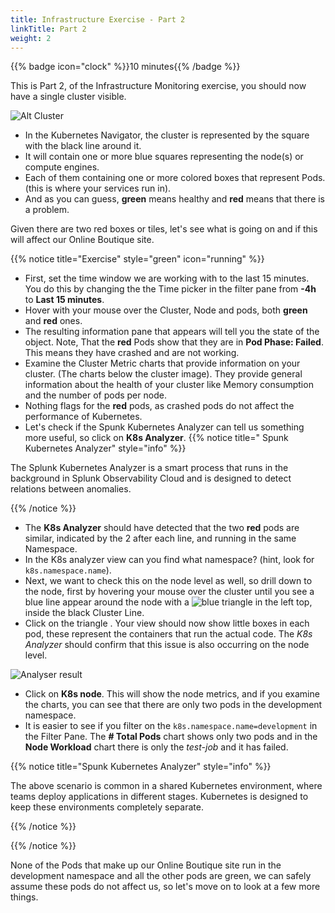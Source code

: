 ```yaml
---
title: Infrastructure Exercise - Part 2
linkTitle: Part 2
weight: 2
---
```


{{% badge icon="clock" %}}10 minutes{{% /badge %}}

This is Part 2, of the Infrastructure Monitoring exercise, you should now have a single cluster visible.

![Alt Cluster](../images/k8s-cluster.png)

* In the Kubernetes Navigator, the cluster is represented by the square with the black line around it.
* It will contain one or more blue squares representing the node(s) or compute engines.
* Each of them containing one or more colored boxes that represent Pods. (this is where your services run in).
* And as you can guess, **green** means healthy and **red** means that there is a problem.

Given there are two red boxes or tiles, let's see what is going on and if this will affect our Online Boutique site.

{{% notice title="Exercise" style="green" icon="running" %}}

* First, set the time window we are working with to the last 15 minutes. You do this by changing the  the Time picker in the filter pane from **-4h** to **Last 15 minutes**.
* Hover with your mouse over the Cluster, Node and pods, both **green** and **red** ones.
* The resulting information pane that appears will tell you the state of the object. Note, That the **red** Pods show that they are in **Pod Phase: Failed**. This means they have crashed and are not working.
* Examine the Cluster Metric charts that provide information on your cluster. (The charts below the cluster image). They provide general information about the health of your cluster like Memory consumption and the number of pods per node.
* Nothing flags for the **red** pods, as crashed pods do not affect the performance of Kubernetes.
* Let's check if the Spunk Kubernetes Analyzer can tell us something more useful, so click on **K8s Analyzer**.
{{% notice title=" Spunk Kubernetes Analyzer" style="info" %}}

The Splunk Kubernetes Analyzer is a smart process that runs in the background in Splunk Observability Cloud and is designed to detect relations between anomalies.  

{{% /notice %}}

* The **K8s Analyzer** should have detected that the two **red** pods are similar, indicated by the 2 after each line, and running in the same Namespace.
* In the K8s analyzer view can you find what namespace? (hint, look for `k8s.namespace.name`).
* Next, we want to check this on the node level as well, so drill down to the node, first by hovering your mouse over the cluster until you see a blue line appear around the node with a ![blue triangle ](../images/node-blue-traingle.png?classes=inline) in the left top, inside the black Cluster Line. 
* Click on the triangle . Your view should now show little boxes in each pod, these represent the  containers that run the actual code. The *K8s Analyzer* should confirm that this issue is also occurring on the node level.

![Analyser result](../images/k8s-analyser-result.png?width=20vw)

* Click on **K8s node**. This will show the node metrics, and if you examine the charts, you can see that there are only two pods in the development namespace.
* It is easier to see if you filter on the `k8s.namespace.name=development` in the Filter Pane. The **# Total Pods** chart shows only two pods and in the **Node Workload** chart there is only the *test-job* and it has failed.

{{% notice title="Spunk Kubernetes Analyzer" style="info" %}}

The above scenario is common in a shared Kubernetes environment, where teams deploy applications in different stages. Kubernetes is designed to keep these environments completely separate.

{{% /notice %}}

{{% /notice %}}

None of the Pods that make up our Online Boutique site run in the development namespace and all the other pods are green, we can safely assume these pods do not affect us, so let's move on to look at a few more things.
